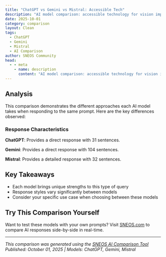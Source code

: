 ```yaml
---
title: "ChatGPT vs Gemini vs Mistral: Accessible Tech"
description: "AI model comparison: accessible technology for vision impaired..."
date: 2025-10-01
category: comparison
layout: Clean
tags:
  - ChatGPT
  - Gemini
  - Mistral
  - AI Comparison
author: SNEOS Community
head:
  - - meta
    - name: description
      content: "AI model comparison: accessible technology for vision impaired..."
---
```


<ChatComparison
  title="ChatGPT vs Gemini vs Mistral: Accessible Tech"
  prompt="accessible technology for vision impaired"
  :responses='{
    "ChatGPT": "Accessible technology for vision-impaired individuals encompasses a wide range of tools and devices designed to help people with low vision or blindness navigate the digital and physical world more easily. Here are some key categories and examples:\n\n### 1. Screen Readers\n- **JAWS (Job Access With Speech):** Popular screen reader for Windows that reads text aloud and provides navigation assistance.\n- **NVDA (NonVisual Desktop Access):** Free, open-source screen reader for Windows.\n- **VoiceOver:** Built-in screen reader for Apple\u0027s macOS and iOS devices.\n- **TalkBack:** Screen reader built into Android devices.\n\n### 2. Magnification Software\n- **ZoomText:** Magnification and screen reading software for Windows.\n- **MAGic:** Screen magnifier with screen reading capabilities.\n- **Built-in Magnifiers:** Windows Magnifier, macOS Zoom, iOS Magnifier, and Android Magnification features.\n\n### 3. Braille Displays and Notetakers\n- **Refreshable Braille Displays:** Devices like the Focus Blue or Brailliant that convert screen text into Braille.\n- **Braille Notetakers:** Portable devices combining Braille input and speech output, such as the BrailleSense or BrailleNote Touch.\n\n### 4. OCR (Optical Character Recognition) Apps and Devices\n- **KNFB Reader:** Converts printed text to speech or Braille.\n- **Seeing AI:** An app by Microsoft that narrates the world around using AI.\n- **Envision AI:** Another app providing real-time scene description and text reading.\n\n### 5. Voice Assistants and Smart Speakers\n- **Amazon Alexa, Google Assistant, Apple Siri:** Voice-activated assistants that allow hands-free control of many tasks.\n\n### 6. Accessible Mobile Apps\n- **Be My Eyes:** Connects vision-impaired users with sighted volunteers through video calls for assistance.\n- **Aira:** A subscription service providing remote visual assistance via smart glasses or phone.\n\n### 7. Hardware Accessories\n- **Smart Glasses:** Devices like eSight or OrCam MyEye that enhance vision or provide audio descriptions.\n- **Tactile Keyboards:** Keyboards designed with braille labels or enhanced tactile feedback.\n\n### 8. Accessibility Features in Operating Systems\n- **High Contrast Modes**\n- **Voice Commands**\n- **Closed Captioning and Audio Descriptions**\n- **Customizable Text Size and Fonts**\n\n---\n\n### Tips for Choosing Accessible Technology\n- Assess the degree of vision impairment.\n- Consider the environment in which the technology will be used.\n- Look for compatibility with other devices.\n- Seek devices/software that offer customer support and training.\n\nWould you like recommendations tailored to a specific need or device?",
    "Gemini": "## Accessible Technology for Vision Impaired: A Comprehensive Overview\n\nTechnology has revolutionized accessibility for people with vision impairments. Here\u0027s a breakdown of key categories and specific examples:\n\n**I. Screen Readers:**\n\n*   **What they do:** Convert text on a computer or mobile device into audible speech or braille output.  They allow users to navigate interfaces, read documents, browse the web, and interact with applications.\n*   **Examples:**\n    *   **JAWS (Job Access With Speech):** A popular commercial screen reader for Windows. Known for its comprehensive features and scripting capabilities.\n    *   **NVDA (NonVisual Desktop Access):**  A free, open-source screen reader for Windows.  Highly regarded and rapidly gaining popularity due to its accessibility and affordability.\n    *   **VoiceOver:** Built-in screen reader on macOS and iOS (iPhone, iPad).  Highly integrated and works seamlessly with Apple products.\n    *   **TalkBack:** Built-in screen reader on Android. Continuously improving and becoming more robust.\n    *   **ChromeVox:**  A screen reader extension for Chrome and Chrome OS.  Useful for web browsing and Chrome-based applications.\n\n**II. Screen Magnifiers:**\n\n*   **What they do:** Enlarge portions of the screen to make text and images more visible. Offer customization options for magnification level, color contrast, and pointer styles.\n*   **Examples:**\n    *   **ZoomText:**  A commercial screen magnifier (often combined with screen reading capabilities). Offers advanced features like smoothing and multiple monitor support.\n    *   **Magnifier (Windows):** A built-in screen magnifier in Windows operating systems.  Offers various zoom levels and viewing modes.\n    *   **Zoom (macOS):** Built-in screen magnifier in macOS. Offers similar functionality to Windows Magnifier.\n    *   **Zoom (iOS and Android):** Built-in zoom accessibility features in mobile operating systems. Accessed through settings.\n    *   **Third-Party Magnification Apps:** Numerous apps available for both iOS and Android that provide enhanced magnification capabilities.\n\n**III. Braille Displays \u0026 Embossers:**\n\n*   **What they do:**\n    *   **Braille Displays:** Electronic devices that refreshable displays text in braille cells. Connected to computers or mobile devices, they allow users to read and interact with digital content.\n    *   **Braille Embossers:**  Printers that produce braille documents on paper.\n*   **Examples:**\n    *   **Focus Blue Braille Displays (Freedom Scientific):** A popular line of braille displays known for their responsiveness and portability.\n    *   **Orbit Reader 20:** A more affordable braille display with a built-in note-taking function.\n    *   **Brailliant BI Series (HumanWare):**  High-end braille displays with advanced features and comfortable keyboards.\n    *   **Index Braille Embossers:** A leading brand of braille embossers, offering a range of models for different needs and budgets.\n    *   **Mountbatten Brailler Whisperer:**  An electronic brailler that can produce braille documents quietly.\n\n**IV. Optical Character Recognition (OCR) Software:**\n\n*   **What they do:** Convert scanned images of text (e.g., from books, documents) into editable, digital text that can be read by screen readers.\n*   **Examples:**\n    *   **ABBYY FineReader:**  A highly accurate and versatile OCR software program.\n    *   **Readiris:**  Another popular OCR software option.\n    *   **KNFB Reader:**  A mobile app specifically designed for reading printed text with OCR, optimized for users with vision impairments. It can read aloud and display text with adjustable font size and contrast.\n    *   **Google Drive (OCR feature):** Google Drive\u0027s built-in OCR functionality can extract text from images.  A convenient option for basic OCR tasks.\n    *   **Microsoft OneNote (OCR feature):**  OneNote can extract text from images and PDFs, making it searchable and accessible.\n\n**V. Voice Assistants \u0026 Smart Speakers:**\n\n*   **What they do:**  Respond to voice commands to perform tasks such as making calls, setting reminders, playing music, controlling smart home devices, and answering questions.\n*   **Examples:**\n    *   **Amazon Alexa (Echo devices):** Highly popular voice assistant and smart speaker platform.\n    *   **Google Assistant (Google Home/Nest devices):**  Another leading voice assistant platform.\n    *   **Apple Siri (HomePod):**  Apple\u0027s voice assistant, integrated into iPhones, iPads, and HomePod speakers.\n    *   **Microsoft Cortana (discontinued as a standalone device, but still available on Windows):** While no longer a physical device, Cortana still exists on Windows and can be accessed via voice or text input.\n\n**VI. Assistive Reading Devices:**\n\n*   **What they do:**  Portable devices that scan and read aloud printed text.  Some devices also offer magnification and text-to-speech functionalities.\n*   **Examples:**\n    *   **OrCam MyEye:**  A wearable device that attaches to eyeglasses and can read text, recognize faces, and identify products.\n    *   **C-Pen Reader:**  A pen-shaped device that scans text and reads it aloud.\n    *   **Pearl Camera with OpenBook Software (Kurzweil):**  A camera and software combination that quickly scans books and documents and converts them into accessible formats.\n\n**VII. Navigation \u0026 Mobility Aids:**\n\n*   **What they do:** Help people with vision impairments navigate their surroundings safely and independently.\n*   **Examples:**\n    *   **GPS Apps with Voice Guidance (e.g., Blindsquare, Lazarillo):**  Provide detailed audio instructions for navigating streets, buildings, and public transportation.  Blindsquare uses the phone\u0027s GPS and integrates with Foursquare for location information.\n    *   **Smart Canes (e.g., WeWALK):**  Equipped with sensors and haptic feedback to detect obstacles at head level, providing warnings to the user.\n    *   **Indoor Navigation Systems (e.g., Microsoft Soundscape):**  Uses spatial audio cues to help users orient themselves within buildings.\n\n**VIII. Adapted Keyboards and Input Devices:**\n\n*   **What they do:**  Provide alternative input methods for people who have difficulty using standard keyboards and mice.\n*   **Examples:**\n    *   **Large-Print Keyboards:** Feature oversized keys with high-contrast lettering.\n    *   **High-Visibility Keyboards:** Use brightly colored keys and lettering for improved visibility.\n    *   **Alternative Mice (e.g., Trackballs, Joysticks):** Offer different ways to control the cursor.\n    *   **Voice Recognition Software (e.g., Dragon NaturallySpeaking):** Allows users to control their computer and dictate text using their voice.\n\n**IX. Accessible Websites and Apps:**\n\n*   **What they do:**  Designed and developed to be usable by people with disabilities, including those with vision impairments.\n*   **Key Principles:**\n    *   **Semantic HTML:** Using HTML tags properly to define the structure and meaning of content.\n    *   **Alt Text for Images:** Providing descriptive text for all images.\n    *   **Keyboard Navigation:** Ensuring that all website elements can be accessed and operated using the keyboard.\n    *   **Sufficient Color Contrast:**  Using colors that provide sufficient contrast between text and background.\n    *   **ARIA Attributes:**  Using ARIA (Accessible Rich Internet Applications) attributes to provide additional information to assistive technologies.\n    *   **Clear and Concise Content:**  Writing content that is easy to understand.\n\n**X. Low-Vision Aids (Non-Electronic):**\n\nWhile not strictly \u0022technology,\u0022 these are still important assistive tools:\n\n*   **Magnifying Glasses (Handheld, Stand):**  Simple and effective for reading small print.\n*   **Telescopes (Monocular, Binocular):**  Useful for viewing distant objects.\n*   **Filters and Sunglasses:**  Reduce glare and improve contrast.\n\n**Key Considerations When Choosing Technology:**\n\n*   **Individual Needs:**  The best technology will depend on the individual\u0027s specific vision impairment, skill level, and preferences.\n*   **Training and Support:**  It\u0027s essential to receive proper training on how to use assistive technology effectively.\n*   **Cost:** Assistive technology can be expensive, but there are often funding options available.\n*   **Compatibility:**  Ensure that the technology is compatible with the user\u0027s existing devices and software.\n*   **Trial Periods:**  Whenever possible, try out different technologies before making a purchase.\n\n**Resources for Finding Accessible Technology:**\n\n*   **American Foundation for the Blind (AFB):**  Provides information and resources on assistive technology.\n*   **National Federation of the Blind (NFB):**  Offers advocacy, training, and support for people with vision impairments.\n*   **VisionAware:**  A website that provides information and resources on vision loss.\n*   **Assistive Technology Act Programs:**  State-based programs that provide assistive technology services and devices.\n*   **Local Libraries and Rehabilitation Centers:** Often have assistive technology available for demonstration and loan.\n\nThis list provides a starting point for exploring the wide range of accessible technology available for people with vision impairments. Remember to consider individual needs and preferences when selecting the most appropriate solutions.\n",
    "Mistral": "Accessible technology for vision-impaired individuals is designed to enhance their ability to interact with digital devices, access information, and perform daily tasks. Here are some key technologies and tools that are particularly useful:\n\n### Screen Readers\n- **JAWS (Job Access With Speech)**: A popular screen reader that provides speech and Braille output for computer applications.\n- **NVDA (NonVisual Desktop Access)**: A free, open-source screen reader for Windows.\n- **VoiceOver**: Built into macOS and iOS, it provides spoken descriptions of what\u0027s on the screen.\n- **TalkBack**: An Android screen reader that provides spoken feedback.\n\n### Magnification Software\n- **ZoomText**: Offers screen magnification and screen reading capabilities.\n- **MAGic**: Provides screen magnification with speech capabilities.\n- **Windows Magnifier**: Built into Windows, it allows users to enlarge parts of the screen.\n\n### Braille Displays\n- **Freedom Scientific Focus**: A portable Braille display that connects to computers and mobile devices.\n- **HumanWare Brailliant**: A series of Braille displays that are compatible with various screen readers.\n- **Orbit Reader 20**: An affordable Braille display that connects to computers and mobile devices.\n\n### Optical Character Recognition (OCR)\n- **KNFB Reader**: An app that converts printed text into speech or Braille.\n- **Seeing AI**: A Microsoft app that uses AI to describe the world around you, including text, objects, and people.\n- **ABBYY FineReader**: Software that converts scanned documents, PDFs, and digital photos into editable and searchable formats.\n\n### Voice Assistants\n- **Siri**: Apple\u0027s voice assistant that can perform tasks and answer questions.\n- **Google Assistant**: Available on Android devices, it can perform tasks, answer questions, and control smart home devices.\n- **Amazon Alexa**: A voice assistant that can be used with various smart devices to perform tasks and answer questions.\n\n### Smart Speakers\n- **Amazon Echo**: A smart speaker that uses Alexa to perform tasks and answer questions.\n- **Google Home**: A smart speaker that uses Google Assistant to perform tasks and answer questions.\n- **Apple HomePod**: A smart speaker that uses Siri to perform tasks and answer questions.\n\n### Accessible Websites and Apps\n- **Web Content Accessibility Guidelines (WCAG)**: Standards for making web content more accessible to people with disabilities.\n- **Accessible Apps**: Many apps are designed with accessibility features, such as high-contrast modes, text-to-speech, and voice commands.\n\n### Wearable Technology\n- **OrCam MyEye**: A wearable device that reads text, recognizes faces, and identifies products.\n- **Aira**: A service that connects vision-impaired individuals with trained agents who can provide visual information through a smartphone app.\n\n### Navigation Tools\n- **BlindSquare**: An app that uses GPS and other location services to help vision-impaired individuals navigate their surroundings.\n- **Soundscape**: A Microsoft app that uses 3D audio technology to help users build a mental map of their surroundings.\n\n### Educational Tools\n- **Bookshare**: An online library of accessible books and periodicals for people with print disabilities.\n- **Learning Ally**: Provides audiobooks and other educational resources for students with visual impairments.\n\n### Assistive Devices\n- **Talking Calculators**: Calculators that speak the numbers and functions as they are entered.\n- **Talking Thermometers**: Thermometers that speak the temperature.\n- **Talking Watches**: Watches that speak the time.\n\nThese technologies and tools can significantly improve the quality of life for vision-impaired individuals, enabling them to access information, communicate, and navigate their environment more effectively."
  }'
  published-date="16:05"
/>

## Analysis

This comparison demonstrates the different approaches each AI model takes when responding to the same prompt. Here are the key differences observed:

### Response Characteristics

**ChatGPT**: Provides a direct response with 31 sentences. 

**Gemini**: Provides a direct response with 104 sentences. 

**Mistral**: Provides a detailed response with 32 sentences. 

## Key Takeaways

- Each model brings unique strengths to this type of query
- Response styles vary significantly between models
- Consider your specific use case when choosing between these models

## Try This Comparison Yourself

Want to test these models with your own prompts? Visit [SNEOS.com](https://sneos.com) to compare AI responses side-by-side in real-time.

---

*This comparison was generated using the [SNEOS AI Comparison Tool](https://sneos.com)*
*Published: October 01, 2025 | Models: ChatGPT, Gemini, Mistral*

